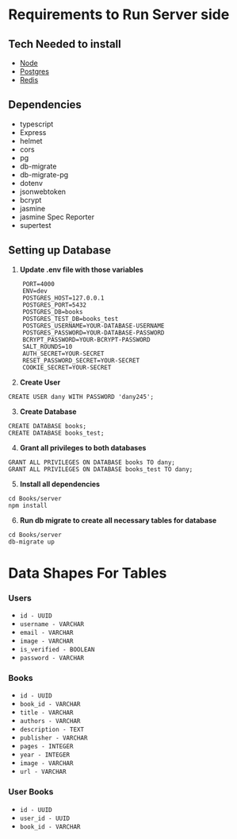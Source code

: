 # Requirements to Run Server side

## Tech Needed to install

- [Node](https://nodejs.org/en/)
- [Postgres](https://www.postgresql.org/download/)
- [Redis](https://redis.io/docs/getting-started/installation/)

## Dependencies

- typescript
- Express
- helmet
- cors
- pg
- db-migrate
- db-migrate-pg
- dotenv
- jsonwebtoken
- bcrypt
- jasmine
- jasmine Spec Reporter
- supertest

## Setting up Database

1. **Update .env file with those variables**

```
    PORT=4000
    ENV=dev
    POSTGRES_HOST=127.0.0.1
    POSTGRES_PORT=5432
    POSTGRES_DB=books
    POSTGRES_TEST_DB=books_test
    POSTGRES_USERNAME=YOUR-DATABASE-USERNAME
    POSTGRES_PASSWORD=YOUR-DATABASE-PASSWORD
    BCRYPT_PASSWORD=YOUR-BCRYPT-PASSWORD
    SALT_ROUNDS=10
    AUTH_SECRET=YOUR-SECRET
    RESET_PASSWORD_SECRET=YOUR-SECRET
    COOKIE_SECRET=YOUR-SECRET
```

2. **Create User**

```postgresql
CREATE USER dany WITH PASSWORD 'dany245';
```

3. **Create Database**

```postgresql
CREATE DATABASE books;
CREATE DATABASE books_test;
```

4. **Grant all privileges to both databases**

```postgresql
GRANT ALL PRIVILEGES ON DATABASE books TO dany;
GRANT ALL PRIVILEGES ON DATABASE books_test TO dany;
```
5. **Install all dependencies**
```
cd Books/server
npm install
```
6. **Run db migrate to create all necessary tables for database**

```
cd Books/server
db-migrate up
```

# Data Shapes For Tables

### Users

- `id - UUID`
- `username - VARCHAR`
- `email - VARCHAR`
- `image - VARCHAR`
- `is_verified - BOOLEAN`
- `password - VARCHAR`

### Books

- `id - UUID`
- `book_id - VARCHAR`
- `title - VARCHAR`
- `authors - VARCHAR`
- `description - TEXT`
- `publisher - VARCHAR`
- `pages - INTEGER`
- `year - INTEGER`
- `image - VARCHAR`
- `url - VARCHAR`

### User Books

- `id - UUID`
- `user_id - UUID`
- `book_id - VARCHAR`
